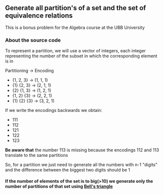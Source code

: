 ## Generate all partition's of a set and the set of equivalence relations


This is a bonus problem for the Algebra course at the UBB University

### About the source code

To represent a partition, we will use a vector of integers, each integer representing the number of the subset in which
the corresponding element is in

Partitioning -> Encoding
* {1, 2, 3} -> (1, 1, 1)
* {1} {2, 3} -> (2, 1, 1)
* {2} {1, 3} -> (1, 2, 1)
* {1, 2} {3} -> (2, 2, 1)
* {1} {2} {3} -> (3, 2, 1)

If we write the encodings backwards we obtain:
* 111
* 112
* 121
* 122
* 123

**Be aware that** the number 113 is missing because the encodings 112 and 113 translate to the same partitions

So, for a partition we just need to generate all the numbers with n-1 "digits"  and the difference between the biggest
two digits should be 1

#### If the number of elements of the set is to big(>10) we generate only the number of partitions of that set using [Bell's triangle](https://en.wikipedia.org/wiki/Bell_triangle)

